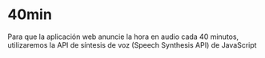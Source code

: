 # 40min
Para que la aplicación web anuncie la hora en audio cada 40 minutos, utilizaremos la API de síntesis de voz (Speech Synthesis API) de JavaScript
